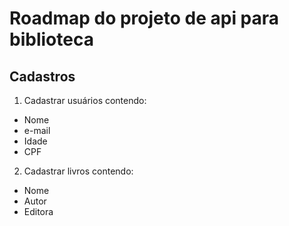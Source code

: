 # Roadmap do projeto de api para biblioteca

## Cadastros
1. Cadastrar usuários contendo:
  - Nome
  - e-mail
  - Idade
  - CPF
2. Cadastrar livros contendo:
  - Nome
  - Autor
  - Editora
